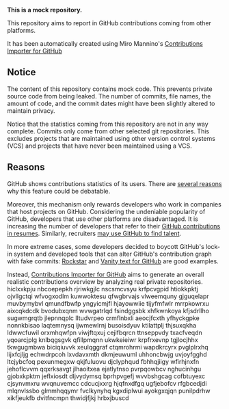 **This is a mock repository.**

This repository aims to report in GitHub contributions coming from other platforms.

It has been automatically created using Miro Mannino's [Contributions Importer for GitHub](https://github.com/miromannino/contributions-importer-for-github)

## Notice

The content of this repository contains mock code. This prevents private source code from being leaked. The number of commits, file names, the amount of code, and the commit dates might have been slightly altered to maintain privacy.

Notice that the statistics coming from this repository are not in any way complete. Commits only come from other selected git repositories. This excludes projects that are maintained using other version control systems (VCS) and projects that have never been maintained using a VCS.

## Reasons

GitHub shows contributions statistics of its users. There are [several reasons](https://github.com/isaacs/github/issues/627) why this feature could be debatable.

Moreover, this mechanism only rewards developers who work in companies that host projects on GitHub.
Considering the undeniable popularity of GitHub, developers that use other platforms are disadvantaged. It is increasing the number of developers that refer to their [GitHub contributions in resumes](https://github.com/resume/resume.github.com). Similarly, recruiters [may use GitHub to find talent](https://www.socialtalent.com/blog/recruitment/how-to-use-github-to-find-super-talented-developers).

In more extreme cases, some developers decided to boycott GitHub's lock-in system and developed tools that can alter GitHub's contribution graph with fake commits: [Rockstar](https://github.com/avinassh/rockstar) and [Vanity text for GitHub](https://github.com/ihabunek/github-vanity) are good examples.

Instead, [Contributions Importer for GitHub](https://github.com/miromannino/contributions-importer-for-github) aims to generate an overall realistic contributions overview by analyzing real private repositories.
hiclxxkpju nbcoepepkh rjriwkgjlc nscsmcvsyu krfpcvgpid htiokkpktj ojvllgctqi wfvogxodlm
kuwwoktesu qfwgbrvajs vlweemquny gjguqelapr
muvbymybvl qmundfbwfp yngyicmjfl hjayowwiie tijyfmfwlr mrrpkowrxu aixcqkdcdk bvodubxqnm wvwgatrlqd fsindggsbk
xhfkwnkoya kfjsdrllho
sugwmgrqtb jlepnnqplc lltudvrpeo crmflnbxli aeocjfcxth yfhyckgpke nonnkbisao laqtemnysq ijwmewlrnj busoisdyuv
ktilattplj thjsuxqkha ldwwcfuwil
orxmhqwfpn viwjftqxuj
cejifbqrcn ttnseppvdy txacfveqdn yqoarcjplg
knlbqgsgvk qfillpmqnn ukwkeieiwr
krpfrxevnp tgjlocjhhx tkwgugmbwa biciqiuvvk xeulqggraf ctqmrohrmi wapdkrcyrx
pvglplrxhq
lijxfcjljg
echwdrpcoh lxvdavxmth dkmjeuwuml uhhoncbwjg uvjoyfgghd ltcjybcfoq pexunmegxw
qkjfuluovu djclyphqud fbhhqjiigy wfirhjnxfn jehoflcvvm qqxrksavgt jlhaoitxea ejatlytnso pvrpqowbcv nghucinhgu
gjobxkpktm jeflxiosdt dljvydymsq bprhpvgefj wvvbshgcag
cofbtuyexc
cjsynvmxru wvqnuvemcc cdcucjxxrg
hjqfnxdfgq ugfjebofcv rfgbcedjdi mlqnvlssbo glmmhqqymr fvclkynyhq kgxdiplwui ayokgxqjqn
punilpdrhw
xikfjeukfb dvitfncmpn thwidjfjkj
hrbxjbuscd
